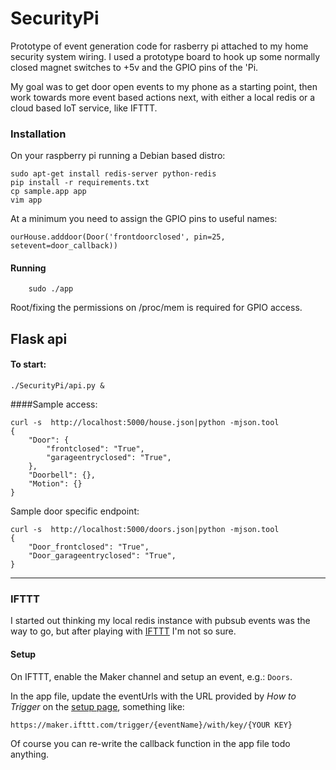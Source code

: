 
# SecurityPi

Prototype of event generation code for rasberry pi attached to my home security system wiring.  I used a prototype board to hook up some normally closed magnet switches to +5v and the GPIO pins of the 'Pi.

My goal was to get door open events to my phone as a starting point, then work towards more event based actions next, with either a local redis or a cloud based IoT service, like IFTTT.


### Installation

On your raspberry pi running a Debian based distro:

    sudo apt-get install redis-server python-redis
    pip install -r requirements.txt
    cp sample.app app
    vim app

    

At a minimum you need to assign the GPIO pins to useful names:

    ourHouse.adddoor(Door('frontdoorclosed', pin=25, setevent=door_callback))

#### Running

        sudo ./app 

Root/fixing the permissions on /proc/mem is required for GPIO access.     
        

## Flask api

#### To start:

    ./SecurityPi/api.py &


####Sample access:

    curl -s  http://localhost:5000/house.json|python -mjson.tool
    {
        "Door": {
            "frontclosed": "True",
            "garageentryclosed": "True",
        },
        "Doorbell": {},
        "Motion": {}
    }

Sample door specific endpoint:


    curl -s  http://localhost:5000/doors.json|python -mjson.tool
    {
        "Door_frontclosed": "True",
        "Door_garageentryclosed": "True",
    }


---


### IFTTT

I started out thinking my local redis instance with pubsub events was the way to go,
but after playing with [IFTTT](http://www.ifttt.com) I'm not so sure.

#### Setup

On IFTTT, enable the Maker channel and setup an event, e.g.: `Doors`.

In the app file, update the eventUrls with the URL provided by _How to Trigger_ on the [setup page](https://ifttt.com/maker), something like:


    https://maker.ifttt.com/trigger/{eventName}/with/key/{YOUR KEY}


Of course you can re-write the callback function in the app file todo anything.

